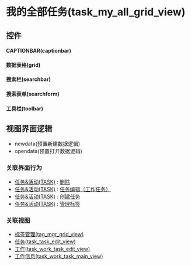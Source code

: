 # 我的全部任务(task_my_all_grid_view)  <!-- {docsify-ignore-all} -->



## 控件
#### CAPTIONBAR(captionbar)
#### 数据表格(grid)
#### 搜索栏(searchbar)
#### 搜索表单(searchform)
#### 工具栏(toolbar)

## 视图界面逻辑
  * newdata(预置新建数据逻辑)
  * opendata(预置打开数据逻辑)


### 关联界面行为
  * [任务&活动(TASK)](module/crm/task) : [删除](module/crm/task#界面行为)
  * [任务&活动(TASK)](module/crm/task) : [任务编辑（工作任务）](module/crm/task#界面行为)
  * [任务&活动(TASK)](module/crm/task) : [创建任务](module/crm/task#界面行为)
  * [任务&活动(TASK)](module/crm/task) : [管理标签](module/crm/task#界面行为)

### 关联视图
  * [标签管理(tag_mgr_grid_view)](app/view/tag_mgr_grid_view)
  * [任务(task_task_edit_view)](app/view/task_task_edit_view)
  * [工作(task_work_task_edit_view)](app/view/task_work_task_edit_view)
  * [工作信息(task_work_task_main_view)](app/view/task_work_task_main_view)

<script>
 const { createApp } = Vue
  createApp({
    data() {
      return {

      }
    }
  }).use(ElementPlus).mount('#app')
</script>